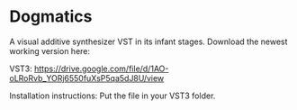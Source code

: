 # Dogmatics
A visual additive synthesizer VST in its infant stages. Download the newest working version here:

VST3:
https://drive.google.com/file/d/1AO-oLRoRvb_YORj6550fuXsP5qa5dJ8U/view

Installation instructions:
Put the file in your VST3 folder.

